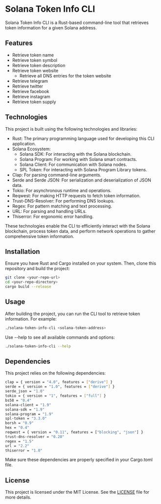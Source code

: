 # Solana Token Info CLI
Solana Token Info CLI is a Rust-based command-line tool that retrieves token information for a given Solana address.

## Features
- Retrieve token name
- Retrieve token symbol
- Retrieve token description
- Retrieve token website
  - Retrieve all DNS entries for the token website
- Retrieve telegram
- Retrieve twitter
- Retrieve facebook
- Retrieve instagram
- Retrieve token supply

## Technologies
This project is built using the following technologies and libraries:
- Rust: The primary programming language used for developing this CLI application.
- Solana Ecosystem:
  - Solana SDK: For interacting with the Solana blockchain.
  - Solana Program: For working with Solana smart contracts.
  - Solana Client: For communication with Solana nodes.
  - SPL Token: For interacting with Solana Program Library tokens.
- Clap: For parsing command-line arguments.
- Serde and Serde JSON: For serialization and deserialization of JSON data.
- Tokio: For asynchronous runtime and operations.
- Reqwest: For making HTTP requests to fetch token information.
- Trust-DNS-Resolver: For performing DNS lookups.
- Regex: For pattern matching and text processing.
- URL: For parsing and handling URLs.
- Thiserror: For ergonomic error handling.

These technologies enable the CLI to efficiently interact with the Solana blockchain, process token data, and perform network operations to gather comprehensive token information.

## Installation
Ensure you have Rust and Cargo installed on your system. Then, clone this repository and build the project:

```bash
git clone <your-repo-url>
cd <your-repo-directory>
cargo build --release
```

## Usage

After building the project, you can run the CLI tool to retrieve token information. For example:

```bash
./solana-token-info-cli <solana-token-address>
```

Use --help to see all available commands and options:

```bash
./solana-token-info-cli --help
```

## Dependencies

This project relies on the following dependencies:

```bash
clap = { version = "4.0", features = ["derive"] }
serde = { version = "1.0", features = ["derive"] }
serde_json = "1.0"
tokio = { version = "1", features = ["full"] }
bs58 = "0.4"
solana-client = "1.9"
solana-sdk = "1.9"
solana-program = "1.9"
spl-token = "3.3.0"
borsh = "0.9" 
hex = "0.4"
reqwest = { version = "0.11", features = ["blocking", "json"] }
trust-dns-resolver = "0.20"
regex = "1.5"
url = "2.2"
thiserror = "1.0"
```

Make sure these dependencies are properly specified in your Cargo.toml file.

## License

This project is licensed under the MIT License. See the [LICENSE](./LICENSE) file for more details.
